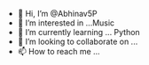 - 👋 Hi, I’m @Abhinav5P
- 👀 I’m interested in ...Music
- 🌱 I’m currently learning ... Python
- 💞️ I’m looking to collaborate on ...
- 📫 How to reach me ...

<!---
Abhinav5P/Abhinav5P is a ✨ special ✨ repository because its `README.md` (this file) appears on your GitHub profile.
You can click the Preview link to take a look at your changes.
--->
